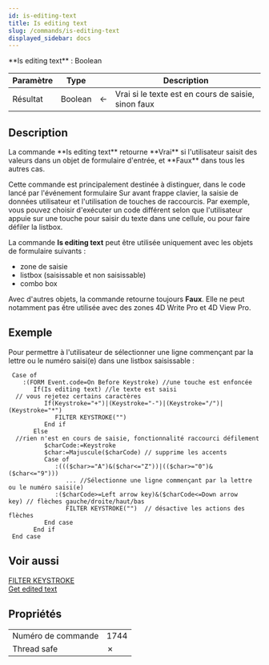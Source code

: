 ```yaml
---
id: is-editing-text
title: Is editing text
slug: /commands/is-editing-text
displayed_sidebar: docs
---
```


<!--REF #_command_.Is editing text.Syntax-->**Is editing text**  : Boolean<!-- END REF-->
<!--REF #_command_.Is editing text.Params-->
| Paramètre | Type |  | Description |
| --- | --- | --- | --- |
| Résultat | Boolean | &#8592; | Vrai si le texte est en cours de saisie, sinon faux |

<!-- END REF-->

## Description 

<!--REF #_command_.Is editing text.Summary-->La commande **Is editing text** retourne **Vrai** si l'utilisateur saisit des valeurs dans un objet de formulaire d'entrée, et **Faux** dans tous les autres cas.<!-- END REF--> 

Cette commande est principalement destinée à distinguer, dans le code lancé par l'événement formulaire Sur avant frappe clavier, la saisie de données utilisateur et l'utilisation de touches de raccourcis. Par exemple, vous pouvez choisir d'exécuter un code différent selon que l'utilisateur appuie sur une touche pour saisir du texte dans une cellule, ou pour faire défiler la listbox.

La commande **Is editing text** peut être utilisée uniquement avec les objets de formulaire suivants :

* zone de saisie
* listbox (saisissable et non saisissable)
* combo box

Avec d'autres objets, la commande retourne toujours **Faux**. Elle ne peut notamment pas être utilisée avec des zones 4D Write Pro et 4D View Pro.

## Exemple 

Pour permettre à l'utilisateur de sélectionner une ligne commençant par la lettre ou le numéro saisi(e) dans une listbox saisissable :

```4d
 Case of
    :(FORM Event.code=On Before Keystroke) //une touche est enfoncée
       If(Is editing text) //le texte est saisi
  // vous rejetez certains caractères
          If(Keystroke="+")|(Keystroke="-")|(Keystroke="/")|(Keystroke="*")
             FILTER KEYSTROKE("")
          End if
       Else
  //rien n'est en cours de saisie, fonctionnalité raccourci défilement
          $charCode:=Keystroke
          $char:=Majuscule($charCode) // supprime les accents
          Case of
             :((($char>="A")&($char<="Z"))|(($char>="0")&($char<="9")))
                ... //Sélectionne une ligne commençant par la lettre ou le numéro saisi(e)
             :($charCode>=Left arrow key)&($charCode<=Down arrow key) // flèches gauche/droite/haut/bas
                FILTER KEYSTROKE("")  // désactive les actions des flèches
          End case
       End if
 End case
```

## Voir aussi 

  
[FILTER KEYSTROKE](filter-keystroke.md)  
[Get edited text](get-edited-text.md)  

## Propriétés

|  |  |
| --- | --- |
| Numéro de commande | 1744 |
| Thread safe | &cross; |


